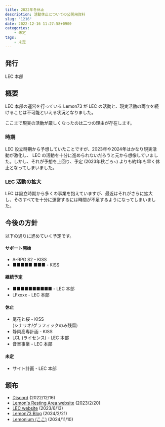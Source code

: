 ```yaml
---
title: 2022年冬休止
description: 活動休止についての公開用資料
slug: "1216"
date: 2022-12-16 11:27:58+0900
categories:
    - 未定
tags:
    - 未定
---
```


## 発行

LEC 本部

## 概要

LEC 本部の運営を行っている Lemon73 が LEC の活動と、現実活動の両立を続けることは不可能といえる状況となりました。

ここまで現実の活動が厳しくなったのは二つの理由が存在します。

### 時期

LEC 設立時期から予想していたことですが、2023年や2024年はかなり現実活動が激化し、 LEC の活動を十分に進められないだろうと元から想像していました。しかし、それが予想を上回り、予定 (2023年秋ごろ~) よりも約1年も早く休止となってしまいました。

### LEC 活動の拡大

LEC は設立時期から多くの事業を抱えていますが、最近はそれがさらに拡大し、そのすべてを十分に運営するには時間が不足するようになってしまいました。

## 今後の方針

以下の通りに進めていく予定です。

#### サポート開始

- A-RPG S2 - KISS
- ■■■■■ ■■■ - KISS

#### 継続予定

- ■■■■■■■■■■ - LEC 本部
- LFxxxx - LEC 本部

#### 休止

- 尾花と桜 - KISS  
(シナリオ/グラフィックのみ残留)
- 静岡高専計画 - KISS
- LCL (ライセンス) - LEC 本部
- 音楽事業 - LEC 本部

#### 未定

- サイト計画 - LEC 本部

## 頒布

- [Discord](https://discord.com/channels/972718425937952798/984410962931109988/1053138489853628457) (2022/12/16)
- [Lemon's Resting Area website](https://lemon73-computing.github.io/docs/20221216-winter) (2023/2/20)
- [LEC website](https://lemon73.gitlab.io/docs/20221216) (2023/6/13)
- [Lemon73 Blog](./) (2024/2/21)
- [Lemonium (ここ)](./) (2024/11/10)

